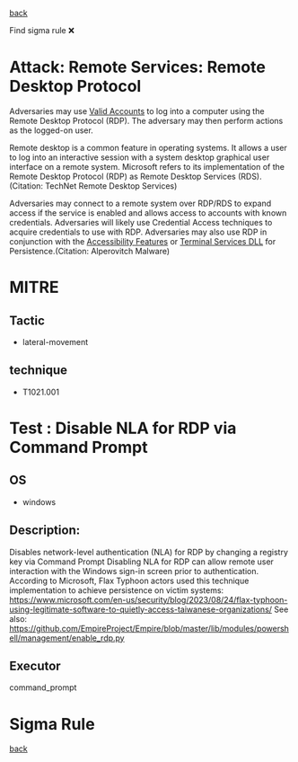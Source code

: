 
[back](../index.md)

Find sigma rule :x: 

# Attack: Remote Services: Remote Desktop Protocol 

Adversaries may use [Valid Accounts](https://attack.mitre.org/techniques/T1078) to log into a computer using the Remote Desktop Protocol (RDP). The adversary may then perform actions as the logged-on user.

Remote desktop is a common feature in operating systems. It allows a user to log into an interactive session with a system desktop graphical user interface on a remote system. Microsoft refers to its implementation of the Remote Desktop Protocol (RDP) as Remote Desktop Services (RDS).(Citation: TechNet Remote Desktop Services) 

Adversaries may connect to a remote system over RDP/RDS to expand access if the service is enabled and allows access to accounts with known credentials. Adversaries will likely use Credential Access techniques to acquire credentials to use with RDP. Adversaries may also use RDP in conjunction with the [Accessibility Features](https://attack.mitre.org/techniques/T1546/008) or [Terminal Services DLL](https://attack.mitre.org/techniques/T1505/005) for Persistence.(Citation: Alperovitch Malware)

# MITRE
## Tactic
  - lateral-movement


## technique
  - T1021.001


# Test : Disable NLA for RDP via Command Prompt
## OS
  - windows


## Description:
Disables network-level authentication (NLA) for RDP by changing a registry key via Command Prompt
Disabling NLA for RDP can allow remote user interaction with the Windows sign-in screen prior to authentication. According to Microsoft, Flax Typhoon actors used this technique implementation to achieve persistence on victim systems: https://www.microsoft.com/en-us/security/blog/2023/08/24/flax-typhoon-using-legitimate-software-to-quietly-access-taiwanese-organizations/
See also: https://github.com/EmpireProject/Empire/blob/master/lib/modules/powershell/management/enable_rdp.py


## Executor
command_prompt

# Sigma Rule


[back](../index.md)
